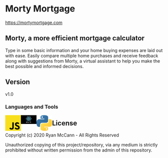 # Morty Mortgage
https://mortymortgage.com

## Morty, a more efficient mortgage calculator
Type in some basic information and your home buying expenses are laid out with ease. Easily compare multiple home purchases and receive feedback along with suggestions from Morty, a virtual assistant to help you make the best possible and informed decisions.

## Version
v1.0

### Languages and Tools
<img align="left" alt="JavaScript" width="50px" src="src/photos/javascript.png"/>
<img align="left" alt="React" width="50px" src="src/photos/react.png"/>
<img align="left" alt="Python" width="50px" src="src/photos/python.png"/>


## License
Copyright (c) 2020 Ryan McCann - All Rights Reserved

Unauthorized copying of this project/repository, via any medium is strictly prohibited without written permission from the admin of this repository.